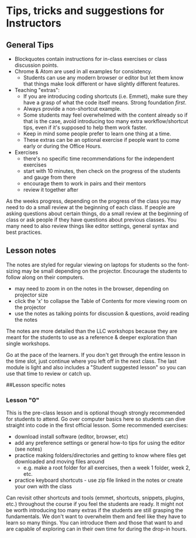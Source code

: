 # Tips, tricks and suggestions for Instructors

## General Tips

* Blockquotes contain instructions for in-class exercises or class discussion points.
* Chrome & Atom are used in all examples for consistency. 
  * Students can use any modern browser or editor but let them know that things make look different or have slightly different features.
* Teaching "extras":
  * If you are introducing coding shortcuts (i.e. Emmet), make sure they have a grasp of what the code itself means. Strong foundation *first*.
  * Always provide a non-shortcut example. 
  * Some students may feel overwhelmed with the content already so if that is the case, avoid introducing too many extra workflow/shortcut tips, even if it's supposed to help them work faster.
  * Keep in mind some people prefer to learn one thing at a time.
  * These extras can be an optional exercise if people want to come early or during the Office Hours.
* Exercises
  * there's no specific time recommendations for the independent exercises
  * start with 10 minutes, then check on the progress of the students and gauge from there
  * encourage them to work in pairs and their mentors
  * review it together after

As the weeks progress, depending on the progress of the class you may need to do a small review at the beginning of each class.  If people are asking questions about certain things, do a small review at the beginning of class or ask people if they have questions about previous classes.  You many need to also review things like editor settings, general syntax and best practices.

## Lesson notes
The notes are styled for regular viewing on laptops for students so the font-sizing may be small depending on the projector.  Encourage the students to follow along on their computers.

* may need to zoom in on the notes in the browser, depending on projector size
* click the 'x' to collapse the Table of Contents for more viewing room on the projector
* use the notes as talking points for discussion & questions, avoid reading the notes

The notes are more detailed than the LLC workshops because they are meant for the students to use as a reference & deeper exploration than single workshops.

Go at the pace of the learners.  If you don't get through the entire lesson in the time slot, just continue where you left off in the next class.  The last module is light and also includes a "Student suggested lesson" so you can use that time to review or catch up.

##Lesson specific notes
### Lesson "0"

This is the pre-class lesson and is optional though strongly recommended for students to attend.  Go over computer basics here so students can dive straight into code in the first official lesson.  Some recommended exercises:

* download install software (editor, browser, etc)
* add any preference settings or general how-to tips for using the editor (see notes)
* practice making folders/directories and getting to know where files get downloaded and moving files around
  * e.g. make a root folder for all exercises, then a week 1 folder, week 2, etc.
* practice keyboard shortcuts - use zip file linked in the notes or create your own with the class

Can revisit other shortcuts and tools (emmet, shortcuts, snippets, plugins, etc.) throughout the course if you feel the students are ready.  It might not be worth introducing too many extras if the students are still grasping the fundamentals.  We don't want to overwhelm them and feel like they have to learn so many things.  You can introduce them and those that want to and are capable of exploring can in their own time for during the drop-in hours.


